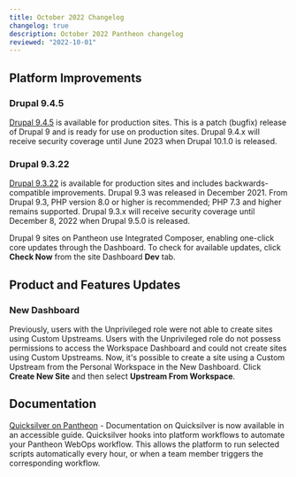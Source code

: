 ```yaml
---
title: October 2022 Changelog
changelog: true
description: October 2022 Pantheon changelog
reviewed: "2022-10-01"
---
```


## Platform Improvements 

### Drupal 9.4.5

[Drupal 9.4.5](https://www.drupal.org/project/drupal/releases/9.4.5) is available for production sites. This is a patch (bugfix) release of Drupal 9 and is ready for use on production sites. Drupal 9.4.x will receive security coverage until June 2023 when Drupal 10.1.0 is released.


### Drupal 9.3.22

[Drupal 9.3.22](https://www.drupal.org/project/drupal/releases/9.3.21) is available for production sites and includes backwards-compatible improvements. Drupal 9.3 was released in December 2021. From Drupal 9.3, PHP version 8.0 or higher is recommended; PHP 7.3 and higher remains supported. Drupal 9.3.x will receive security coverage until December 8, 2022 when Drupal 9.5.0 is released.

Drupal 9 sites on Pantheon use Integrated Composer, enabling one-click core updates through the Dashboard. To check for available updates, click **Check Now** from the site Dashboard **Dev** tab.


## Product and Features Updates

### New Dashboard

Previously, users with the Unprivileged role were not able to create sites using Custom Upstreams. Users with the Unprivileged role do not possess permissions to access the Workspace Dashboard and could not create sites using Custom Upstreams. Now, it's possible to create a site using a Custom Upstream from the Personal Workspace in the New Dashboard. Click **Create New Site** and then select **Upstream From Workspace**.   


## Documentation

[Quicksilver on Pantheon](/guides/quicksilver) - Documentation on Quicksilver is now available in an accessible guide. Quicksilver hooks into platform workflows to automate your Pantheon WebOps workflow. This allows the platform to run selected scripts automatically every hour, or when a team member triggers the corresponding workflow.
